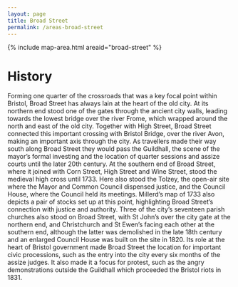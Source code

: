 ```yaml
---
layout: page
title: Broad Street
permalink: /areas-broad-street
---
```

{% include map-area.html areaid="broad-street" %}

# History

Forming one quarter of the crossroads that was a key focal point within Bristol, Broad Street has always lain at the heart of the old city. At its northern end stood one of the gates through the ancient city walls, leading towards the lowest bridge over the river Frome, which wrapped around the north and east of the old city. Together with High Street, Broad Street connected this important crossing with Bristol Bridge, over the river Avon, making an important axis through the city. As travellers made their way south along Broad Street they would pass the Guildhall, the scene of the mayor’s formal investing and the location of quarter sessions and assize courts until the later 20th century. At the southern end of Broad Street, where it joined with Corn Street, High Street and Wine Street, stood the medieval high cross until 1733. Here also stood the Tolzey, the open-air site where the Mayor and Common Council dispensed justice, and the Council House, where the Council held its meetings. Millerd’s map of 1733 also depicts a pair of stocks set up at this point, highlighting Broad Street’s connection with justice and authority. Three of the city’s seventeen parish churches also stood on Broad Street, with St John’s over the city gate at the northern end, and Christchurch and St Ewen’s facing each other at the southern end, although the latter was demolished in the late 18th century and an enlarged Council House was built on the site in 1820. Its role at the heart of Bristol government made Broad Street the location for important civic processions, such as the entry into the city every six months of the assize judges. It also made it a focus for protest, such as the angry demonstrations outside the Guildhall which proceeded the Bristol riots in 1831.

